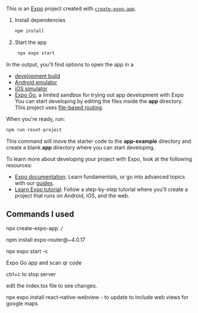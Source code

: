 
This is an [Expo](https://expo.dev) project created with [`create-expo-app`](https://www.npmjs.com/package/create-expo-app).

1. Install dependencies

   ```bash
   npm install
   ```
2. Start the app

   ```bash
    npx expo start
   ```
In the output, you'll find options to open the app in a
- [development build](https://docs.expo.dev/develop/development-builds/introduction/)
- [Android emulator](https://docs.expo.dev/workflow/android-studio-emulator/)
- [iOS simulator](https://docs.expo.dev/workflow/ios-simulator/)
- [Expo Go](https://expo.dev/go), a limited sandbox for trying out app development with Expo
You can start developing by editing the files inside the **app** directory. This project uses [file-based routing](https://docs.expo.dev/router/introduction).

When you're ready, run:
```bash
npm run reset-project
```
This command will move the starter code to the **app-example** directory and create a blank **app** directory where you can start developing.

To learn more about developing your project with Expo, look at the following resources:

- [Expo documentation](https://docs.expo.dev/): Learn fundamentals, or go into advanced topics with our [guides](https://docs.expo.dev/guides).
- [Learn Expo tutorial](https://docs.expo.dev/tutorial/introduction/): Follow a step-by-step tutorial where you'll create a project that runs on Android, iOS, and the web.

## Commands I used

npx create-expo-app ./

npm install expo-router@~4.0.17

npx expo start -c

Expo Go app and scan qr code

ctrl+c to stop server

edit the index.tsx file to see changes.

npx expo install react-native-webview - to update to include web views for google maps